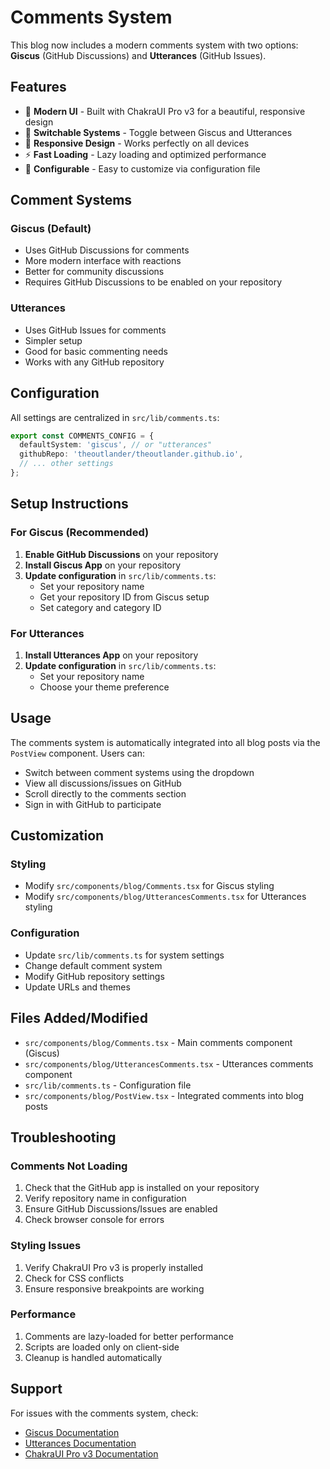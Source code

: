 # Comments System

This blog now includes a modern comments system with two options: **Giscus** (GitHub Discussions) and **Utterances** (GitHub Issues).

## Features

- 🎨 **Modern UI** - Built with ChakraUI Pro v3 for a beautiful, responsive design
- 🔄 **Switchable Systems** - Toggle between Giscus and Utterances
- 📱 **Responsive Design** - Works perfectly on all devices
- ⚡ **Fast Loading** - Lazy loading and optimized performance
- 🔧 **Configurable** - Easy to customize via configuration file

## Comment Systems

### Giscus (Default)

- Uses GitHub Discussions for comments
- More modern interface with reactions
- Better for community discussions
- Requires GitHub Discussions to be enabled on your repository

### Utterances

- Uses GitHub Issues for comments
- Simpler setup
- Good for basic commenting needs
- Works with any GitHub repository

## Configuration

All settings are centralized in `src/lib/comments.ts`:

```typescript
export const COMMENTS_CONFIG = {
  defaultSystem: 'giscus', // or "utterances"
  githubRepo: 'theoutlander/theoutlander.github.io',
  // ... other settings
};
```

## Setup Instructions

### For Giscus (Recommended)

1. **Enable GitHub Discussions** on your repository
2. **Install Giscus App** on your repository
3. **Update configuration** in `src/lib/comments.ts`:
   - Set your repository name
   - Get your repository ID from Giscus setup
   - Set category and category ID

### For Utterances

1. **Install Utterances App** on your repository
2. **Update configuration** in `src/lib/comments.ts`:
   - Set your repository name
   - Choose your theme preference

## Usage

The comments system is automatically integrated into all blog posts via the `PostView` component. Users can:

- Switch between comment systems using the dropdown
- View all discussions/issues on GitHub
- Scroll directly to the comments section
- Sign in with GitHub to participate

## Customization

### Styling

- Modify `src/components/blog/Comments.tsx` for Giscus styling
- Modify `src/components/blog/UtterancesComments.tsx` for Utterances styling

### Configuration

- Update `src/lib/comments.ts` for system settings
- Change default comment system
- Modify GitHub repository settings
- Update URLs and themes

## Files Added/Modified

- `src/components/blog/Comments.tsx` - Main comments component (Giscus)
- `src/components/blog/UtterancesComments.tsx` - Utterances comments component
- `src/lib/comments.ts` - Configuration file
- `src/components/blog/PostView.tsx` - Integrated comments into blog posts

## Troubleshooting

### Comments Not Loading

1. Check that the GitHub app is installed on your repository
2. Verify repository name in configuration
3. Ensure GitHub Discussions/Issues are enabled
4. Check browser console for errors

### Styling Issues

1. Verify ChakraUI Pro v3 is properly installed
2. Check for CSS conflicts
3. Ensure responsive breakpoints are working

### Performance

1. Comments are lazy-loaded for better performance
2. Scripts are loaded only on client-side
3. Cleanup is handled automatically

## Support

For issues with the comments system, check:

- [Giscus Documentation](https://giscus.app/)
- [Utterances Documentation](https://utteranc.es/)
- [ChakraUI Pro v3 Documentation](https://pro.chakra-ui.com/)
